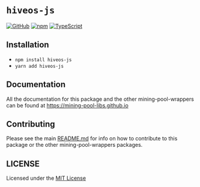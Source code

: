 # `hiveos-js`  

[![GitHub](https://img.shields.io/github/license/zaida04/mining-pool-wrappers)](https://github.com/zaida04/mining-pool-wrappers/blob/master/LICENSE)
[![npm](https://img.shields.io/npm/v/zaida04/hiveos-js?color=crimson&logo=npm)](https://www.npmjs.com/package/zaida04/hiveos-js)
[![TypeScript](https://github.com/zaida04/mining-pool-wrappers/actions/workflows/typescript.yml/badge.svg)](https://github.com/zaida04/mining-pool-wrappers/actions/workflows/typescript.yml)

## Installation
- `npm install hiveos-js`  
- `yarn add hiveos-js`

## Documentation
All the documentation for this package and the other mining-pool-wrappers can be found at https://mining-pool-libs.github.io

## Contributing
Please see the main [README.md](https://github.com/zaida04/mining-pool-wrappers) for info on how to contribute to this package or the other mining-pool-wrappers packages.

## LICENSE
Licensed under the [MIT License](https://github.com/zaida04/mining-pool-wrappers/blob/master/LICENSE)
